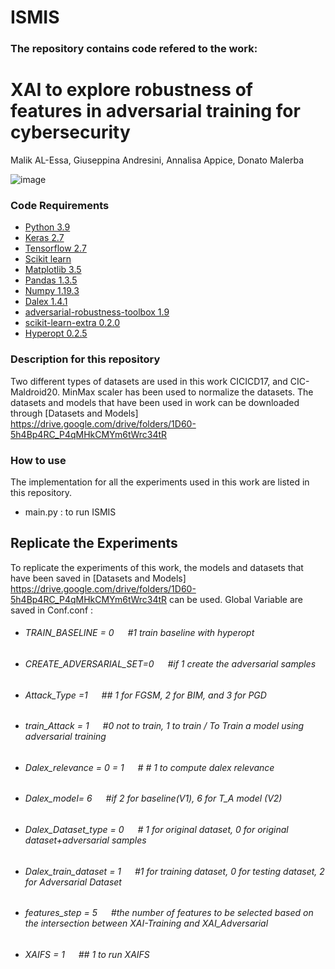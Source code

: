 # ISMIS


### The repository contains code refered to the work:

# XAI to explore robustness of features in adversarial training for cybersecurity
Malik AL-Essa, Giuseppina Andresini, Annalisa Appice, Donato Malerba


![image](https://user-images.githubusercontent.com/38468857/178991622-3582906a-f8da-431b-9cd5-abc98e113c5d.png)





### Code Requirements

 * [Python 3.9](https://www.python.org/downloads/release/python-390/)
 * [Keras 2.7](https://github.com/keras-team/keras)
 * [Tensorflow 2.7](https://www.tensorflow.org/)
 * [Scikit learn](https://scikit-learn.org/stable/)
 * [Matplotlib 3.5](https://matplotlib.org/)
 * [Pandas 1.3.5](https://pandas.pydata.org/)
 * [Numpy 1.19.3](https://numpy.org/)
 * [Dalex 1.4.1](https://github.com/ModelOriented/DALEX)
 * [adversarial-robustness-toolbox 1.9](https://github.com/Trusted-AI/adversarial-robustness-toolbox)
 * [scikit-learn-extra 0.2.0](https://scikit-learn-extra.readthedocs.io/en/stable/)
 * [Hyperopt 0.2.5](https://pypi.org/project/hyperopt/)


###  Description for this repository
Two different types of datasets are used in this work CICICD17, and CIC-Maldroid20. MinMax scaler has been used to normalize the datasets. The datasets and models that have been used in work can be downloaded through [Datasets and Models] https://drive.google.com/drive/folders/1D60-5h4Bp4RC_P4qMHkCMYm6tWrc34tR
  
  
   

### How to use

The implementation for all the experiments used in this work are listed in this repository.
  * main.py : to run ISMIS
 


## Replicate the Experiments

To replicate the experiments of this work, the models and datasets that have been saved in [Datasets and Models] https://drive.google.com/drive/folders/1D60-5h4Bp4RC_P4qMHkCMYm6tWrc34tR  can be used. Global Variable are saved in Conf.conf :

* ###### TRAIN_BASELINE = 0   &emsp;        #1 train baseline with hyperopt <br />
* ###### CREATE_ADVERSARIAL_SET=0 &emsp;  #if 1 create the adversarial samples <br />
* ###### Attack_Type =1      &emsp;  ## 1 for FGSM, 2 for BIM, and 3 for PGD <br />

* ###### train_Attack = 1             &emsp;      #0 not to train, 1 to train / To Train a model using adversarial training <br />
* ###### Dalex_relevance = 0 = 1  &emsp; # # 1 to compute dalex relevance <br />
* ###### Dalex_model= 6             &emsp;  #if 2 for baseline(V1), 6 for T_A model (V2) <br />
* ###### Dalex_Dataset_type = 0 &emsp;    # 1 for original dataset, 0 for original dataset+adversarial samples <br />
 
* ###### Dalex_train_dataset = 1      &emsp;          #1 for training dataset, 0 for testing dataset, 2 for Adversarial Dataset <br />

* ###### features_step = 5      &emsp;          #the number of features to be selected based on the intersection between XAI-Training and XAI_Adversarial <br />
* ###### XAIFS = 1      &emsp;          ## 1 to run XAIFS <br />

